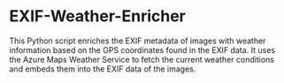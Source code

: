 # EXIF-Weather-Enricher
This Python script enriches the EXIF metadata of images with weather information based on the GPS coordinates found in the EXIF data. It uses the Azure Maps Weather Service to fetch the current weather conditions and embeds them into the EXIF data of the images.
